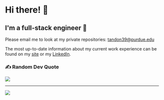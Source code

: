 <!--- <img src="https://github-readme-stats.vercel.app/api?username=Ansh2&show_icons=true&theme=radical" width="400"> -->


# Hi there! 👋

## I'm a full-stack engineer 💫 

Please email me to look at my private repositories: tandon39@purdue.edu

The most up-to-date information about my current work experience can be found on my [site]([URL](https://anshtandon.netlify.com/)) or my [LinkedIn]([URL](https://linkedin.com/in/ansh-t)).

### ✍️ Random Dev Quote
![](https://quotes-github-readme.vercel.app/api?type=horizontal&theme=radical)

---
[![](https://visitcount.itsvg.in/api?id=Ansh2&icon=0&color=0)](https://visitcount.itsvg.in)

<!-- Proudly created with GPRM ( https://gprm.itsvg.in ) -->
